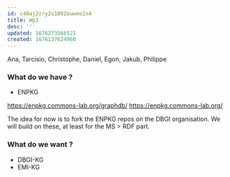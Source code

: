 ```yaml
---
id: c40aj2zry2u1082ouweo1n4
title: Wp3
desc: ''
updated: 1676273566521
created: 1676137624960
---
```



Ana, Tarcisio, Christophe, Daniel, Egon, Jakub, Philippe

### What do we have ?

- ENPKG 

https://enpkg.commons-lab.org/graphdb/
https://enpkg.commons-lab.org/

The idea for now is to fork the ENPKG repos on the DBGI organisation.
We will build on these, at least for the MS > RDF part. 



### What do we want ?

- DBGI-KG
- EMI-KG